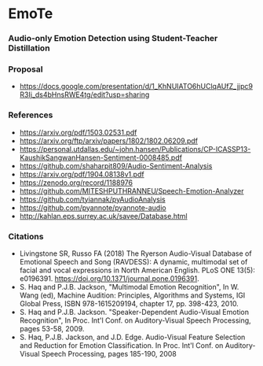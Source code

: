 # EmoTe
### Audio-only Emotion Detection using Student-Teacher Distillation

### Proposal
 - https://docs.google.com/presentation/d/1_KhNUIATO6hUClqAUfZ_jjpc9R3Ij_ds4bHnsRWE4tg/edit?usp=sharing

### References
 - https://arxiv.org/pdf/1503.02531.pdf
 - https://arxiv.org/ftp/arxiv/papers/1802/1802.06209.pdf
 - https://personal.utdallas.edu/~john.hansen/Publications/CP-ICASSP13-KaushikSangwanHansen-Sentiment-0008485.pdf
 - https://github.com/shaharpit809/Audio-Sentiment-Analysis
 - https://arxiv.org/pdf/1904.08138v1.pdf
 - https://zenodo.org/record/1188976
 - https://github.com/MITESHPUTHRANNEU/Speech-Emotion-Analyzer
 - https://github.com/tyiannak/pyAudioAnalysis
 - https://github.com/pyannote/pyannote-audio
 - http://kahlan.eps.surrey.ac.uk/savee/Database.html

### Citations
 - Livingstone SR, Russo FA (2018) The Ryerson Audio-Visual Database of Emotional Speech and Song (RAVDESS): A dynamic, multimodal set of facial and vocal expressions in North American English. PLoS ONE 13(5): e0196391. https://doi.org/10.1371/journal.pone.0196391.
 - S. Haq and P.J.B. Jackson, "Multimodal Emotion Recognition", In W. Wang (ed), Machine Audition: Principles, Algorithms and Systems, IGI Global Press, ISBN 978-1615209194, chapter 17, pp. 398-423, 2010.
 - S. Haq and P.J.B. Jackson. "Speaker-Dependent Audio-Visual Emotion Recognition", In Proc. Int'l Conf. on Auditory-Visual Speech Processing, pages 53-58, 2009.
 - S. Haq, P.J.B. Jackson, and J.D. Edge. Audio-Visual Feature Selection and Reduction for Emotion Classification. In Proc. Int'l Conf. on Auditory-Visual Speech Processing, pages 185-190, 2008
